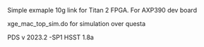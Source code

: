 Simple exmaple 10g link for Titan 2 FPGA. For AXP390 dev board

xge_mac_top_sim.do for simulation over questa

PDS v 2023.2 -SP1
HSST 1.8a
